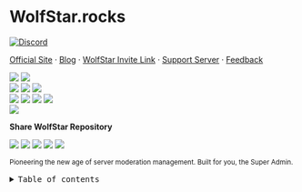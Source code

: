 # WolfStar.rocks

[![Discord][discord-embed-image]][server-invite-link] <br/>

[Official Site][official-site] · [Blog][blog] · [WolfStar Invite
Link][invite-link] · [Support Server][discord-link] ·
[Feedback][github-issues-link]

<!-- SHIELD GROUP -->

[![][github-release-shield]][github-release-link]
[![][github-releasedate-shield]][github-releasedate-link]<br/>
[![][discord-shield]][discord-link] [![][codecov-shield]][codecov-link]
[![][github-contributors-shield]][github-contributors-link]<br/>
[![][github-forks-shield]][github-forks-link]
[![][github-stars-shield]][github-stars-link]
[![][github-issues-shield]][github-issues-link]
[![][github-license-shield]][github-license-link]<br>
[![][pr-welcome-shield]][pr-welcome-link]

**Share WolfStar Repository**

[![][share-linkedin-shield]][share-linkedin-link]
[![][share-reddit-shield]][share-reddit-link]
[![][share-telegram-shield]][share-telegram-link]
[![][share-whatsapp-shield]][share-whatsapp-link]
[![][share-x-shield]][share-x-link]

<sup>Pioneering the new age of server moderation management. Built for you, the
Super Admin.</sup>

</div>

<details>
<summary><kbd>Table of contents</kbd></summary>
- [👋🏻 Welcome to WolfStar.Rocks](#welcome)
- [✨ Features](#features)
- [🚀 Requirements](#requirements)
- [🛳 Self-Hosting WolfStar.Rocks](#self-hosting)
- [⌨️ Local Development](#local-development)
- [💻 Online Development](#online-development)
- [🤝 Contributing](#contributing)
- [❤️ Sponsor](#sponsor)

## 👋🏻 Welcome to WolfStar.Rocks

WolfStar.Rocks is the official web dashboard for WolfStar, a powerful
multi-purpose Discord bot for moderation and community management.

## ✨ Features

- **Modern Web Interface**: Built with Nuxt 4 and modern web technologies for a
  smooth user experience
- **Guild Management**: Manage your Discord server's settings, roles, and
  permissions through an intuitive web interface
- **Real-time Updates**: Live updates for guild data and bot status
- **Responsive Design**: Works seamlessly on desktop, tablet, and mobile devices
- **OAuth Integration**: Secure Discord authentication and authorization
- **Multi-language Support**: Support for multiple languages (coming soon)
- **Dashboard Analytics**: View server statistics and bot usage metrics

## 🚀 Self-Hosting WolfStar.Rocks Requirements

**Node.js**: WolfStar.Rocks is built on Node.js, so you will need to have
Node.js (v20+) installed.

**WolfStar Bot**: You need a running instance of WolfStar bot to connect this
dashboard to.

**Discord Bot Application**: A Discord bot application with proper OAuth2
configuration.

**Database**: PostgreSQL database (shared with WolfStar bot instance).

### Quick Setup

1. **Clone the repository**

   ```bash
   git clone https://github.com/wolfstar-project/wolfstar.rocks.git
   cd wolfstar.rocks
   ```

2. **Install dependencies**

   ```bash
   pnpm install
   ```

3. **Environment Configuration**
   - Duplicate `.env.example` and rename it to `.env`
   - Fill in all required environment variables
   - Configure Discord OAuth2 settings in your Discord Developer Portal

4. **Database Setup**
   - Ensure your WolfStar bot database is accessible
   - Run database migrations if needed

5. **Start the development server**
   ```bash
   pnpm dev
   ```

### Environment Variables

Copy `.env.example` to `.env` and configure the following:

```env
# Discord OAuth
DISCORD_CLIENT_ID=your_discord_client_id
DISCORD_CLIENT_SECRET=your_discord_client_secret

# Database
DATABASE_URL=postgresql://user:password@localhost:5432/wolfstar

# Optional: Sentry for error tracking
SENTRY_DSN=your_sentry_dsn
```

### Discord OAuth2 Configuration

1. Go to the
   [Discord Developer Portal](https://discord.com/developers/applications/)
2. Select your bot application
3. Navigate to the **OAuth2** tab
4. Add redirect URLs:
   - `http://localhost:3000/oauth/callback`
   - `http://localhost:3000/oauth/guild`
5. Save your changes

## ⌨️ Local Development

### Development Setup

For detailed development setup instructions, refer to
[CONTRIBUTING.md](https://github.com/wolfstar-project/.github/blob/main/.github/CONTRIBUTING.md).

### Available Scripts

- `pnpm dev` - Start development server
- `pnpm dev:pwa` - Start development server with PWA support
- `pnpm build` - Build for production
- `pnpm preview` - Preview production build
- `pnpm lint` - Run ESLint
- `pnpm type-check` - Run TypeScript checks

### Development Tools

- **Nuxt 4** - Vue.js framework
- **TypeScript** - Type safety
- **ESLint** - Code linting
- **Prettier** - Code formatting
- **Prisma** - Database ORM
- **Tailwind CSS** - Styling
- **DaisyUI** - Styling \_ **Shadcn** - Components

## 💻 Online Development

You can develop WolfStar.Rocks online using GitHub Codespaces:

1. Navigate to the
   [repository](https://github.com/wolfstar-project/wolfstar.rocks.rocks)
2. Click the **Code** button
3. Select **Codespaces** tab
4. Click **Create codespace on main**

### Development Guidelines

- Follow the existing code style and conventions
- Write clear, descriptive commit messages
- Add tests for new features
- Update documentation as needed
- Ensure all CI checks pass

<div id="️-contributing">

## 🤝 Contributing

Thank you to all the people who already contributed to WolfStar.Rocks! Please
make sure to read the [Contributing Guide][contributing-link] before making a
pull request.

<a href="https://github.com/wolfstar-project/wolfstar.rocks/graphs/contributors">
    <img src="https://contrib.rocks/image?repo=wolfstar-project/wolfstar.rocks" />
</a>
</div>

<div id="️-sponsor">

## ❤️ Sponsor

If you like WolfStar and want to support the project, consider making a
donation. Every contribution helps to maintain and improve the bot.

[![Support on Ko-fi](https://img.shields.io/badge/Support%20on%20Ko--fi-ff5e5b?style=for-the-badge&logo=ko-fi&logoColor=white)][ko-fi-link]
[![Support on Patreon](https://img.shields.io/badge/Support%20on%20Patreon-F96854?style=for-the-badge&logo=patreon&logoColor=white)][patreon-link]
[![Sponsor on GitHub](https://img.shields.io/badge/Sponsor%20on%20GitHub-ffcb47?style=for-the-badge&logo=github&logoColor=white)][github-sponsor-link]

Thank you for your support!

</div>

<summary><h4>📝 License</h4>

Copyright © 2024 [WolfStar][profile-link]. <br /> This project is
[Apache 2.0](./LICENSE) licensed.

<!-- LINK GROUP -->

[ko-fi-link]: https://ko-fi.com/redstar071
[patreon-link]: https://www.patreon.com/RedStar071
[github-sponsor-link]: https://github.com/sponsors/wolfstar-project
[wolfstar-invite-link]: https://invite.wolfstar.rocks
[server-invite-link]: https://join.wolfstar.rocks
[discord-embed-image]:
  https://discord.com/api/guilds/830481105261821952/embed.png
[glitch]: https://glitch.com
[heroku]: https://heroku.com
[back-to-top]:
  https://img.shields.io/badge/-BACK_TO_TOP-151515?style=flat-square
[blog]: https://blog.wolfstar.rocks
[contributing-link]:
  https://github.com/wolfstar-project/.github/blob/main/.github/CONTRIBUTING.md
[codecov-link]: https://codecov.io/gh/wolfstar-project/wolfstar.rocks
[codecov-shield]:
  https://img.shields.io/codecov/c/github/wolfstar-project/wolfstar.rocks?labelColor=black&style=flat-square&logo=codecov&logoColor=white
[codespaces-link]: https://codespaces.new/wolfstar-project/wolfstar.rocks
[codespaces-shield]: https://github.com/codespaces/badge.svg
[discord-link]: https://discord.gg/gqAnRyUXG8
[discord-shield]:
  https://img.shields.io/discord/830481105261821952?color=5865F2&label=discord&labelColor=black&logo=discord&logoColor=white&style=flat-square
[discord-shield-badge]:
  https://img.shields.io/discord/1127171173982154893?color=5865F2&label=discord&labelColor=black&logo=discord&logoColor=white&style=for-the-badge
[github-contributors-link]:
  https://github.com/wolfstar-project/wolfstar.rocks/graphs/contributors
[github-contributors-shield]:
  https://img.shields.io/github/contributors/wolfstar-project/wolfstar.rocks?color=c4f042&labelColor=black&style=flat-square
[github-forks-link]:
  https://github.com/wolfstar-project/wolfstar.rocks/network/members
[github-forks-shield]:
  https://img.shields.io/github/forks/wolfstar-project/wolfstar.rocks?color=8ae8ff&labelColor=black&style=flat-square
[github-issues-link]: https://github.com/wolfstar-project/wolfstar.rocks/issues
[github-issues-shield]:
  https://img.shields.io/github/issues/wolfstar-project/wolfstar.rocks?color=ff80eb&labelColor=black&style=flat-square
[github-license-link]:
  https://github.com/wolfstar-project/wolfstar.rocks/blob/main/LICENSE
[github-license-shield]:
  https://img.shields.io/badge/license-apache%202.0-white?labelColor=black&style=flat-square
[github-project-link]:
  https://github.com/wolfstar-project/wolfstar.rocks/projects
[github-release-link]:
  https://github.com/wolfstar-project/wolfstar.rocks/releases
[github-release-shield]:
  https://img.shields.io/github/v/release/wolfstar-project/wolfstar.rocks?color=369eff&labelColor=black&logo=github&style=flat-square
[github-releasedate-link]:
  https://github.com/wolfstar-project/wolfstar.rocks/releases
[github-releasedate-shield]:
  https://img.shields.io/github/release-date/wolfstar-project/wolfstar.rocks?labelColor=black&style=flat-square
[github-stars-link]:
  https://github.com/wolfstar-project/wolfstar.rocks/network/stargazers
[github-stars-shield]:
  https://img.shields.io/github/stars/wolfstar-project/wolfstar.rocks?color=ffcb47&labelColor=black&style=flat-square
[issues-link]:
  https://img.shields.io/github/issues/wolfstar-project/wolfstar.rocks.svg?style=flat
[official-site]: https://wolfstar.rocks
[pr-welcome-link]: https://github.com/wolfstar-project/wolfstar.rocks/pulls
[pr-welcome-shield]:
  https://img.shields.io/badge/🤯_pr_welcome-%E2%86%92-ffcb47?labelColor=black&style=for-the-badge
[profile-link]: https://github.com/wolfstar
[set-up - refer to contributing.md]:
  https://github.com/wolfstar-project/.github/blob/main/.github/CONTRIBUTING.md
[share-linkedin-shield]:
  https://img.shields.io/badge/-share%20on%20linkedin-black?labelColor=black&logo=linkedin&logoColor=white&style=flat-square
[share-linkedin-link]: https://linkedin.com/feed
[share-reddit-shield]:
  https://img.shields.io/badge/-share%20on%20reddit-black?labelColor=black&logo=reddit&logoColor=white&style=flat-square
[share-reddit-link]:
  https://www.reddit.com/submit?title=Check%20this%20GitHub%20repository%20out%20%F0%9F%A4%AF%20WolfStar%20-%20A%20powerful%20bot%20designed%20to%20enhance%20your%20server%20experience.%20%23bot%20%23server%20%23openAI&url=https%3A%2F%2Fgithub.com%2Fwolfstar-project%2Fwolfstar
[share-telegram-shield]:
  https://img.shields.io/badge/-share%20on%20telegram-black?labelColor=black&logo=telegram&logoColor=white&style=flat-square
[share-telegram-link]:
  https://t.me/share/url"?text=Check%20this%20GitHub%20repository%20out%20%F0%9F%A4%AF%20WolfStar%20-%20A%20powerful%20bot%20designed%20to%20enhance%20your%20server%20experience.%20%23bot%20%23server%20%23openAI&url=https%3A%2F%2Fgithub.com%2Fwolfstar-project%2Fwolfstar
[share-whatsapp-shield]:
  https://img.shields.io/badge/-share%20on%20whatsapp-black?labelColor=black&logo=whatsapp&logoColor=white&style=flat-square
[share-whatsapp-link]:
  https://api.whatsapp.com/send?text=Check%20this%20GitHub%20repository%20out%20%F0%9F%A4%AF%20WolfStar%20-%20A%20powerful%20bot%20designed%20to%20enhance%20your%20server%20experience.%20https%3A%2F%2Fgithub.com%2Fwolfstar-project%2Fwolfstar%20%23bot%20%23server%20%23openAI
[share-x-shield]:
  https://img.shields.io/badge/-share%20on%20x-black?labelColor=black&logo=x&logoColor=white&style=flat-square
[share-x-link]:
  https://x.com/intent/tweet?hashtags=bot%2Cserver%2CopenAI&text=Check%20this%20GitHub%20repository%20out%20%F0%9F%A4%AF%20WolfStar%20-%20A%20powerful%20bot%20designed%20to%20enhance%20your%20server%20experience.&url=https%3A%2F%2Fgithub.com%2Fwolfstar-project%2Fwolfstar
[invite-link]: https://invite.wolfstar.rocks
